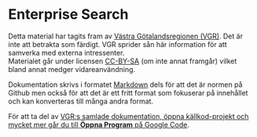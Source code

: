 Enterprise Search
=================
Detta material har tagits fram av [Västra Götalandsregionen (VGR)](http://vgregion.se). Det är inte att betrakta som färdigt. VGR sprider sån här information för att samverka med externa intressenter.  
Materialet går under licensen [CC-BY-SA](https://creativecommons.org/licenses/by-sa/3.0/) (om inte annat framgår) vilket bland annat medger vidareanvändning.

Dokumentation skrivs i formatet [Markdown](http://en.wikipedia.org/wiki/Markdown) dels för att det är normen på Github men också för att det är ett fritt format som fokuserar på innehållet och kan konverteras till många andra format.

För att ta del av [VGR:s samlade dokumentation, öppna källkod-projekt och mycket mer går du till **Öppna Program** på Google Code](https://code.google.com/p/oppna-program/).